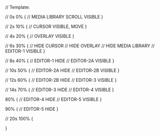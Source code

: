 // Template:

// 0s
0% {
	// MEDIA LIBRARY SCROLL VISIBLE
}

// 2s
10% {
	// CURSOR VISIBLE, MOVE
}

// 4s
20% {
	// OVERLAY VISIBLE
}

// 6s
30% {
	// HIDE CURSOR
	// HIDE OVERLAY
	// HIDE MEDIA LIBRARY
	// EDITOR-1 VISIBLE
}

// 8s
40% {
	// EDITOR-1 HIDE
	// EDITOR-2A VISIBLE
}

// 10s
50% {
	// EDITOR-2A HIDE
	// EDITOR-2B VISIBLE
}

// 12s
60% {
	// EDITOR-2B HIDE
	// EDITOR-3 VISIBLE
}

// 14s
70% {
	// EDITOR-3 HIDE
	// EDITOR-4 VISIBLE
}

80% {
	// EDITOR-4 HIDE
	// EDITOR-5 VISIBLE
}

90% {
	// EDITOR-5 HIDE
}

// 20s
100% {

}
